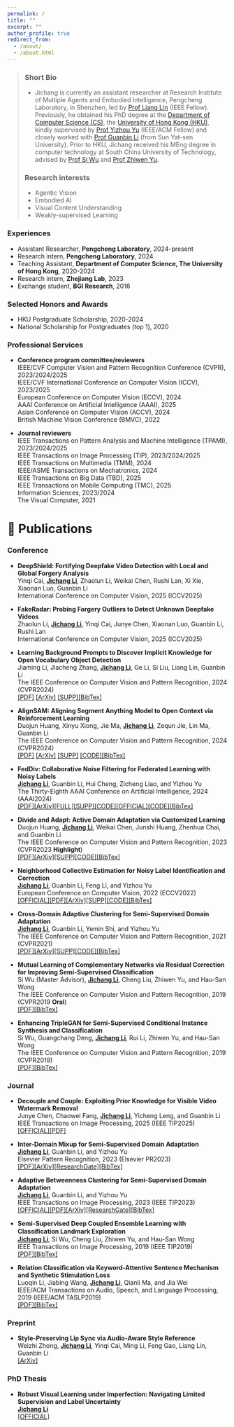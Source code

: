 ```yaml
---
permalink: /
title: ""
excerpt: ""
author_profile: true
redirect_from: 
  - /about/
  - /about.html
---
```

> ### Short Bio
> - Jichang is currently an assistant researcher at Research Institute of Multiple Agents and Embodied Intelligence, Pengcheng Laboratory, in Shenzhen, led by [Prof Liang Lin](http://www.linliang.net/) (IEEE Fellow). Previously, he obtained his PhD degree at the [Department of Computer Science (CS)](https://www.cs.hku.hk/), the [University of Hong Kong (HKU)](https://www.hku.hk/), kindly supervised by [Prof Yizhou Yu](https://i.cs.hku.hk/~yzyu/) (IEEE/ACM Fellow) and closely worked with [Prof Guanbin Li](http://guanbinli.com/) (from Sun Yat-sen University). Prior to HKU, Jichang received his MEng degree in computer technology at South China University of Technology, advised by [Prof Si Wu](https://scholar.google.com.hk/citations?user=RtkXrnwAAAAJ&hl=en) and [Prof  Zhiwen Yu](https://scholar.google.com/citations?user=uawKm4wAAAAJ&hl=en).  
> 
> ### Research interests
> - Agentic Vision  
> - Embodied AI  
> - Visual Content Understanding  
> - Weakly-supervised Learning
 


### Experiences
- Assistant Researcher,  **Pengcheng Laboratory**, 2024-present  
- Research intern,  **Pengcheng Laboratory**, 2024  
- Teaching Assistant,  **Department of Computer Science, The University of Hong Kong**, 2020-2024  
- Research intern,  **Zhejiang Lab**, 2023  
- Exchange student,  **BGI Research**, 2016  

### Selected Honors and Awards
- HKU Postgraduate Scholarship, 2020-2024    
- National Scholarship for Postgraduates (top 1), 2020  

### Professional Services

- **Conference program committee/reviewers**  
  IEEE/CVF Computer Vision and Pattern Recognition Conference (CVPR), 2023/2024/2025  
  IEEE/CVF International Conference on Computer Vision (ICCV), 2023/2025  
  European Conference on Computer Vision (ECCV), 2024  
  AAAI Conference on Artificial Intelligence (AAAI), 2025  
  Asian Conference on Computer Vision (ACCV), 2024  
  British Machine Vision Conference (BMVC), 2022  
  
- **Journal reviewers**  
  IEEE Transactions on Pattern Analysis and Machine Intelligence (TPAMI), 2023/2024/2025  
  IEEE Transactions on Image Processing (TIP), 2023/2024/2025  
  IEEE Transactions on Multimedia (TMM), 2024  
  IEEE/ASME Transactions on Mechatronics, 2024  
  IEEE Transactions on Big Data (TBD), 2025  
  IEEE Transactions on Mobile Computing (TMC), 2025  
  Information Sciences, 2023/2024    
  The Visual Computer, 2021  



# 📝 Publications 

### Conference

- **DeepShield: Fortifying Deepfake Video Detection with Local and Global Forgery Analysis**  
Yinqi Cai, **<u>Jichang Li</u>**, Zhaolun Li, Weikai Chen, Rushi Lan, Xi Xie, Xiaonan Luo, Guanbin Li    
International Conference on Computer Vision, 2025 (ICCV2025)  

- **FakeRadar: Probing Forgery Outliers to Detect Unknown Deepfake Videos**  
Zhaolun Li, **<u>Jichang Li</u>**, Yinqi Cai, Junye Chen, Xiaonan Luo, Guanbin Li, Rushi Lan  
International Conference on Computer Vision, 2025 (ICCV2025)  


- **Learning Background Prompts to Discover Implicit Knowledge for Open Vocabulary Object Detection**  
Jiaming Li, Jiacheng Zhang, **<u>Jichang Li</u>**, Ge Li, Si Liu, Liang Lin, Guanbin Li  
The IEEE Conference on Computer Vision and Pattern Recognition, 2024 (CVPR2024)  
[[PDF]](https://openaccess.thecvf.com/content/CVPR2024/papers/Li_Learning_Background_Prompts_to_Discover_Implicit_Knowledge_for_Open_Vocabulary_CVPR_2024_paper.pdf)
[[ArXiv]](https://arxiv.org/abs/2406.00510)
[[SUPP]](https://openaccess.thecvf.com/content/CVPR2024/supplemental/Li_Learning_Background_Prompts_CVPR_2024_supplemental.pdf)[[BibTex]](https://github.com/lijichang/website/blob/main/bibtex/CVPR2024_LBP.bib)


- **AlignSAM: Aligning Segment Anything Model to Open Context via Reinforcement Learning**  
Duojun Huang, Xinyu Xiong, Jie Ma, **<u>Jichang Li</u>**, Zequn Jie, Lin Ma, Guanbin Li  
The IEEE Conference on Computer Vision and Pattern Recognition, 2024 (CVPR2024)  
[[PDF]](https://openaccess.thecvf.com/content/CVPR2024/papers/Huang_AlignSAM_Aligning_Segment_Anything_Model_to_Open_Context_via_Reinforcement_CVPR_2024_paper.pdf)
[[ArXiv]](https://arxiv.org/abs/2406.00480)
[[SUPP]](https://openaccess.thecvf.com/content/CVPR2024/supplemental/Huang_AlignSAM_Aligning_Segment_CVPR_2024_supplemental.pdf)
[[CODE]](https://github.com/Duojun-Huang/AlignSAM-CVPR2024)[[BibTex]](https://github.com/lijichang/website/blob/main/bibtex/CVPR2024_AlignSAM.bib)

- **FedDiv: Collaborative Noise Filtering for Federated Learning with Noisy Labels**  
**<u>Jichang Li</u>**, Guanbin Li, Hui Cheng, Zicheng Liao, and Yizhou Yu  
The Thirty-Eighth AAAI Conference on Artificial Intelligence, 2024 (AAAI2024)  
[[PDF]](https://ojs.aaai.org/index.php/AAAI/article/view/28095/28195)[[ArXiv]](http://arxiv.org/abs/2312.12263)[[FULL]](https://github.com/lijichang/FLNL-FedDiv/blob/main/full%20paper.pdf)[[SUPP]](https://github.com/lijichang/FLNL-FedDiv/blob/main/supp.pdf)[[CODE]](https://github.com/lijichang/FLNL-FedDiv)[[OFFICIAL]](https://ojs.aaai.org/index.php/AAAI/article/view/28095)[[CODE]](https://github.com/lijichang/FLNL-FedDiv)[[BibTex]](https://github.com/lijichang/website/blob/main/bibtex/AAAI2024_FLNL.bib)  


- **Divide and Adapt: Active Domain Adaptation via Customized Learning**  
Duojun Huang, **<u>Jichang Li</u>**, Weikai Chen, Junshi Huang, Zhenhua Chai, and Guanbin Li  
The IEEE Conference on Computer Vision and Pattern Recognition, 2023 (CVPR2023 **Highlight**)    
[[PDF]](https://openaccess.thecvf.com/content/CVPR2023/papers/Huang_Divide_and_Adapt_Active_Domain_Adaptation_via_Customized_Learning_CVPR_2023_paper.pdf)[[ArXiv]](https://arxiv.org/abs/2307.11618)[[SUPP]](https://openaccess.thecvf.com/content/CVPR2023/supplemental/Huang_Divide_and_Adapt_CVPR_2023_supplemental.pdf)[[CODE]](https://github.com/starchaser49/DiaNA-CVPR2023)[[BibTex]](https://github.com/lijichang/website/blob/main/bibtex/CVPR2023_ADA.bib)  

- **Neighborhood Collective Estimation for Noisy Label Identification and Correction**  
**<u>Jichang Li</u>**, Guanbin Li, Feng Li, and Yizhou Yu  
European Conference on Computer Vision, 2022 (ECCV2022)  
[[OFFICIAL]](https://www.ecva.net/papers/eccv_2022/papers_ECCV/html/1005_ECCV_2022_paper.php)[[PDF]](https://www.ecva.net/papers/eccv_2022/papers_ECCV/papers/136840126.pdf)[[ArXiv]](https://arxiv.org/abs/2208.03207)[[SUPP]](https://www.ecva.net/papers/eccv_2022/papers_ECCV/papers/136840126-supp.pdf)[[CODE]](https://github.com/lijichang/LNL-NCE)[[BibTex]](https://github.com/lijichang/website/blob/main/bibtex/ECCV2022_LNL_NCE.bib)  

- **Cross-Domain Adaptive Clustering for Semi-Supervised Domain Adaptation**  
**<u>Jichang Li</u>**, Guanbin Li, Yemin Shi, and Yizhou Yu  
The IEEE Conference on Computer Vision and Pattern Recognition, 2021 (CVPR2021)  
[[PDF]](https://openaccess.thecvf.com/content/CVPR2021/html/Li_Cross-Domain_Adaptive_Clustering_for_Semi-Supervised_Domain_Adaptation_CVPR_2021_paper.html)[[ArXiv]](https://arxiv.org/abs/2104.09415)[[SUPP]](https://openaccess.thecvf.com/content/CVPR2021/supplemental/Li_Cross-Domain_Adaptive_Clustering_CVPR_2021_supplemental.pdf)[[CODE]](https://github.com/lijichang/CVPR2021-SSDA)[[BibTex]](https://github.com/lijichang/website/blob/main/bibtex/CVPR2021_SSDA_CDAC.bib)

- **Mutual Learning of Complementary Networks via Residual Correction for Improving Semi-Supervised Classification**  
Si Wu (Master Advisor), **<u>Jichang Li</u>**, Cheng Liu, Zhiwen Yu, and Hau-San Wong  
The IEEE Conference on Computer Vision and Pattern Recognition, 2019 (CVPR2019 **Oral**)  
[[PDF]](http://openaccess.thecvf.com/content_CVPR_2019/papers/Wu_Mutual_Learning_of_Complementary_Networks_via_Residual_Correction_for_Improving_CVPR_2019_paper.pdf)[[BibTex]](https://github.com/lijichang/website/blob/main/bibtex/CVPR2019_SSL_ML.bib)  

- **Enhancing TripleGAN for Semi-Supervised Conditional Instance Synthesis and Classification**  
Si Wu, Guangchang Deng, **<u>Jichang Li</u>**, Rui Li, Zhiwen Yu, and Hau-San Wong  
The IEEE Conference on Computer Vision and Pattern Recognition, 2019 (CVPR2019)  
[[PDF]](http://openaccess.thecvf.com/content_CVPR_2019/papers/Wu_Enhancing_TripleGAN_for_Semi-Supervised_Conditional_Instance_Synthesis_and_Classification_CVPR_2019_paper.pdf)[[BibTex]](https://github.com/lijichang/website/blob/main/bibtex/CVPR2019_SS_Synthesis.bib)  

### Journal

- **Decouple and Couple: Exploiting Prior Knowledge for Visible Video Watermark Removal**  
Junye Chen, Chaowei Fang, **<u>Jichang Li</u>**, Yicheng Leng, and Guanbin Li  
IEEE Transactions on Image Processing, 2025 (IEEE TIP2025)  
[[OFFICIAL]](https://ieeexplore.ieee.org/abstract/document/10871924)[[PDF]](https://ieeexplore.ieee.org/stamp/stamp.jsp?tp=&arnumber=10871924)  


- **Inter-Domain Mixup for Semi-Supervised Domain Adaptation**  
**<u>Jichang Li</u>**, Guanbin Li, and Yizhou Yu  
Elsevier Pattern Recognition, 2023 (Elsevier PR2023)  
[[PDF]](https://www.sciencedirect.com/science/article/pii/S0031320323007203?via%3Dihub)[[ArXiv]](https://arxiv.org/abs/2401.11453)[[ResearchGate]](https://www.researchgate.net/publication/374499122_Inter-domain_mixup_for_semi-supervised_domain_adaptation?_sg%5B0%5D=zzywj_gvTMrmgA3QRML2HMiJDw-jig0axvbl8pjjhrSEy4VvAgM6yR7qZlD5S-3E1CPr95dUdnZ78zs_MCtOFntrzXk_HOHRfoLUa2a1.5GGPId_ByFFEb2-VSSI50j0XQ2Aj_VJbPwHE6cR2bV46ojkz3o7aczdFnCaE_i1QTEi8769pg79X3eGHQZYlvA&_tp=eyJjb250ZXh0Ijp7ImZpcnN0UGFnZSI6Il9kaXJlY3QiLCJwYWdlIjoicHJvZmlsZSIsInByZXZpb3VzUGFnZSI6InByb2ZpbGUiLCJwb3NpdGlvbiI6InBhZ2VDb250ZW50In19)[[BibTex]](https://github.com/lijichang/website/blob/main/bibtex/PR2023_SSDA.bib)  

- **Adaptive Betweenness Clustering for Semi-Supervised Domain Adaptation**  
**<u>Jichang Li</u>**, Guanbin Li, and Yizhou Yu  
IEEE Transactions on Image Processing, 2023 (IEEE TIP2023)  
[[OFFICIAL]](https://ieeexplore.ieee.org/document/10269065)[[PDF]](https://ieeexplore.ieee.org/stamp/stamp.jsp?tp=&arnumber=10269065)[[ArXiv]](https://arxiv.org/abs/2401.11448)[[ResearchGate]](https://www.researchgate.net/publication/374411722_Adaptive_Betweenness_Clustering_for_Semi-Supervised_Domain_Adaptation#fullTextFileContent)[[BibTex]](https://github.com/lijichang/website/blob/main/bibtex/TIP2023_SSDA.bib)



- **Semi-Supervised Deep Coupled Ensemble Learning with Classiﬁcation Landmark Exploration**  
**<u>Jichang Li</u>**, Si Wu, Cheng Liu, Zhiwen Yu, and Hau-San Wong  
IEEE Transactions on Image Processing, 2019 (IEEE TIP2019)  
[[PDF]](https://ieeexplore.ieee.org/abstract/document/8796363)[[BibTex]](https://github.com/lijichang/website/blob/main/bibtex/TIP2019_SSL.bib)  

- **Relation Classification via Keyword-Attentive Sentence Mechanism and Synthetic Stimulation Loss**  
Luoqin Li, Jiabing Wang, **<u>Jichang Li</u>**, Qianli Ma, and Jia Wei  
IEEE/ACM Transactions on Audio, Speech, and Language Processing, 2019 (IEEE/ACM TASLP2019)  
[[PDF]](https://ieeexplore.ieee.org/abstract/document/8733064)[[BibTex]](https://github.com/lijichang/website/blob/main/bibtex/TALSP2019_Relation.bib)  


### Preprint

- **Style-Preserving Lip Sync via Audio-Aware Style Reference**  
Weizhi Zhong, **<u>Jichang Li</u>**, Yinqi Cai, Ming Li, Feng Gao, Liang Lin, Guanbin Li  
[[ArXiv]](https://arxiv.org/abs/2408.05412)


### PhD Thesis

- **Robust Visual Learning under Imperfection: Navigating Limited Supervision and Label Uncertainty**  
**<u>Jichang Li</u>**  
[[OFFICIAL]](https://hub.hku.hk/handle/10722/352677)




